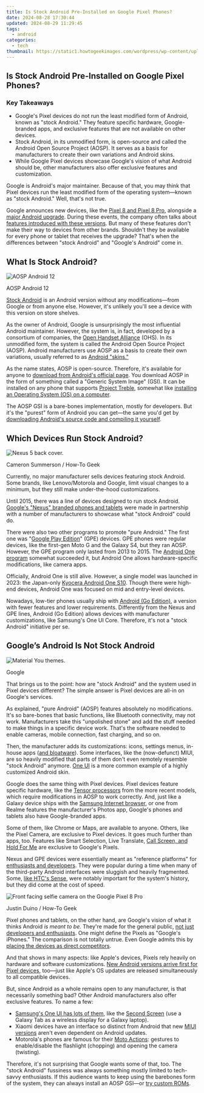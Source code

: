 ```yaml
---
title: Is Stock Android Pre-Installed on Google Pixel Phones?
date: 2024-08-28 17:30:44
updated: 2024-08-29 11:29:45
tags:
  - android
categories:
  - tech
thumbnail: https://static1.howtogeekimages.com/wordpress/wp-content/uploads/wm/2023/10/person-holding-up-the-google-pixel-8-and-google-pixel-8-pro-side-by-side.jpg
---
```


## Is Stock Android Pre-Installed on Google Pixel Phones?

### Key Takeaways

* Google's Pixel devices do not run the least modified form of Android, known as "stock Android." They feature specific hardware, Google-branded apps, and exclusive features that are not available on other devices.
* Stock Android, in its unmodified form, is open-source and called the Android Open Source Project (AOSP). It serves as a basis for manufacturers to create their own variations and Android skins.
* While Google Pixel devices showcase Google's vision of what Android should be, other manufacturers also offer exclusive features and customization.

 Google is Android's major maintainer. Because of that, you may think that Pixel devices run the least modified form of the operating system—known as "stock Android." Well, that's not true.

 Google announces new devices, like the [Pixel 8 and Pixel 8 Pro](https://tiktok-clips.techidaily.com/2024-approved-copying-safely-on-tiktok-a-2023-guide-to-rights-checks/), alongside a [major Android upgrade](https://android-unlock.techidaily.com/in-2024-top-10-password-cracking-tools-for-motorola-razr-40-by-drfone-android/). During these events, the company often talks about [features introduced with these versions](https://article-posts.techidaily.com/seamless-strategy-integrating-linktree-into-your-tiktok-bio/). But many of these features don't make their way to devices from other brands. Shouldn't they be available for every phone or tablet that receives the upgrade? That's when the differences between "stock Android" and "Google's Android" come in.

##  What Is Stock Android?

![AOSP Android 12](https://static1.howtogeekimages.com/wordpress/wp-content/uploads/2021/11/AOSP.png) 

AOSP Android 12

[Stock Android](https://driver-error.techidaily.com/remedy-for-ignored-logitech-unifying-hub-in-oses/) is an Android version without any modifications—from Google or from anyone else. However, it's unlikely you'll see a device with this version on store shelves.

 As the owner of Android, Google is unsurprisingly the most influential Android maintainer. However, the system is, in fact, developed by a consortium of companies, the [Open Handset Alliance](https://www.openhandsetalliance.com/) (OHS). In its unmodified form, the system is called the Android Open Source Project (AOSP). Android manufacturers use AOSP as a basis to create their own variations, usually referred to as [Android "skins."](https://android-location-track.techidaily.com/top-7-phone-number-locators-to-track-vivo-y200e-5g-location-drfone-by-drfone-virtual-android/) 

 As the name states, AOSP is open-source. Therefore, it's available for anyone to [download from Android's official page](https://developer.android.com/topic/generic-system-image/releases). You download AOSP in the form of something called a "Generic System Image" (GSI). It can be installed on any phone that supports [Project Treble](https://iphone-transfer.techidaily.com/in-2024-complete-tutorial-sending-photos-from-apple-iphone-15-plus-to-ipad-drfone-by-drfone-transfer-from-ios/), somewhat like [installing an Operating System (OS) on a computer](https://extra-resources.techidaily.com/your-journey-through-telegrams-web-functionality/).

 The AOSP GSI is a bare-bones implementation, mostly for developers. But it's the "purest" form of Android you can get—the same you'd get by [downloading Android's source code and compiling it yourself](https://source.android.com/docs/setup/create/gsi#building-gsis).

##  Which Devices Run Stock Android?

![Nexus 5 back cover.](https://static1.howtogeekimages.com/wordpress/wp-content/uploads/2018/04/IMG_3416.jpg) 

Cameron Summerson / How-To Geek

 Currently, no major manufacturer sells devices featuring stock Android. Some brands, like Lenovo/Motorola and Google, limit visual changes to a minimum, but they still make under-the-hood customizations.

 Until 2015, there was a line of devices designed to run stock Android. [Google's "Nexus" branded phones and tablets](https://tech-renaissance.techidaily.com/step-by-step-tutorial-pairing-and-using-a-chromecast-remote-for-flawless-media-control/) were made in partnership with a number of manufacturers to showcase what "stock Android" could do.

 There were also two other programs to promote "pure Android." The first one was "[Google Play Edition](https://techidaily.com/fixing-an-undetected-sd-card-quick-troubleshooting-steps/)" (GPE) devices. GPE phones were regular devices, like the first-gen Moto G and the Galaxy S4, but they ran AOSP. However, the GPE program only lasted from 2013 to 2015\. The [Android One program](https://vp-tips.techidaily.com/updated-the-ultimate-list-of-safe-toy-drones/) somewhat succeeded it, but Android One allows hardware-specific modifications, like camera apps.

 Officially, Android One is still alive. However, a single model was launched in 2023: the Japan-only [Kyocera Android One S10](https://www.kyocera.co.jp/prdct/telecom/consumer/lineup/s10/). Though there were high-end devices, Android One was focused on mid and entry-level devices.

 Nowadays, low-tier phones usually ship with [Android (Go Edition)](https://tech-recovery.techidaily.com/explore-the-samsung-galaxy-z-flip-6-unveiling-its-launch-day-costs-capabilities-and-latest-updates/), a version with fewer features and lower requirements. Differently from the Nexus and GPE lines, Android (Go Edition) allows devices with manufacturer customizations, like Samsung's One UI Core. Therefore, it's not a "stock Android" initiative per se.

##  Google’s Android Is Not Stock Android

![Material You themes.](https://static1.howtogeekimages.com/wordpress/wp-content/uploads/2021/06/Material-You-hero.png) 

Google

 That brings us to the point: how are "stock Android" and the system used in Pixel devices different? The simple answer is Pixel devices are all-in on Google's services.

 As explained, "pure Android" (AOSP) features absolutely no modifications. It's so bare-bones that basic functions, like Bluetooth connectivity, may not work. Manufacturers take this "unpolished stone" and add the stuff needed to make things in a specific device work. That's the software needed to enable cameras, mobile connection, fast charging, and so on.

 Then, the manufacturer adds its customizations: icons, settings menus, in-house apps ([and bloatware](https://extra-approaches.techidaily.com/2024-approved-musical-alchemy-transforming-previews-into-memories/)). Some interfaces, like the (now-defunct) MIUI, are so heavily modified that parts of them don't even remotely resemble "stock Android" anymore. [One UI](https://video-ai-editor.techidaily.com/updated-in-2024-beginners-guide-10-best-cartoon-makers-for-web-and-desktop/) is a more common example of a highly customized Android skin.

 Google does the same thing with Pixel devices. Pixel devices feature specific hardware, like the [Tensor processors](https://howto.techidaily.com/8-ultimate-fixes-for-google-play-your-xiaomi-redmi-k70-pro-isnt-compatible-drfone-by-drfone-fix-android-problems-fix-android-problems/) from the more recent models, which require modifications in AOSP to work correctly. And, just like a Galaxy device ships with the [Samsung Internet browser](https://on-screen-recording.techidaily.com/new-streamline-your-screen-captures-with-4-methods/), or one from Realme features the manufacturer's Photos app, Google's phones and tablets also have Google-branded apps.

 Some of them, like Chrome or Maps, are available to anyone. Others, like the Pixel Camera, are exclusive to Pixel devices. It goes much further than apps, too. Features like Smart Selection, Live Translate, [Call Screen, and Hold For Me](https://remote-screen-capture.techidaily.com/updated-redux-of-graphics-amd-radeon-update/) are exclusive to Google's Pixels.

 Nexus and GPE devices were essentially meant as "reference platforms" for [enthusiasts and developers](https://some-techniques.techidaily.com/ideal-mkv-player-apps-windows-pc-for-2024/). They were popular during a time when many of the third-party Android interfaces were sluggish and heavily fragmented. Some, [like HTC's Sense](https://driver-error.techidaily.com/solving-invalid-drivers-installation-issues-on-your-pc/), were notably important for the system's history, but they did come at the cost of speed.

![Front facing selfie camera on the Google Pixel 8 Pro](https://static1.howtogeekimages.com/wordpress/wp-content/uploads/wm/2023/10/53249989349_531796845c_o.jpg) 

Justin Duino / How-To Geek  

 Pixel phones and tablets, on the other hand, are Google's vision of what it thinks Android _is meant to be_. They're made for the general public, [not just developers and enthusiasts](https://video-capture.techidaily.com/step-by-step-techniques-for-high-quality-lenovo-captures-for-2024/). One might define the Pixels as "Google's iPhones." The comparison is not totally untrue. Even Google admits this by [placing the devices as direct competitors](https://fox-http.techidaily.com/updated-in-2024-essential-list-premier-free-video-player-choices-for-pctabletsmartphone-users/).

 And that shows in many aspects: like Apple's devices, Pixels rely heavily on hardware and software customizations. [New Android versions arrive first for Pixel devices](https://youtube-blog.techidaily.com/24-uniting-subscribers-through-shared-playlists/), too—just like Apple's OS updates are released simultaneously to all compatible devices.

 But, since Android as a whole remains open to any manufacturer, is that necessarily something bad? Other Android manufacturers also offer exclusive features. To name a few:

* [Samsung's One UI has lots of them](https://extra-guidance.techidaily.com/playback-issues-resolving-video-not-showing-sony-a6400-for-2024/), like the [Second Screen](https://shop-links.co/link/?exclusive=1&publisher_slug=itechdaily19598&url=https%3A%2F%2Fwww.samsung.com%2Fus%2Fsupport%2Fanswer%2FANS00088544%2F) (use a Galaxy Tab as a wireless display for a Galaxy laptop).
* Xiaomi devices have an interface so distinct from Android that new [MIUI versions](https://www.mi.com/global/miui/) aren't even dependent on Android updates.
* Motorola's phones are famous for their [Moto Actions](https://en-us.support.motorola.com/app/answers/detail/a%5Fid/142057/p/7901,7906,): gestures to enable/disable the flashlight (chopping) and opening the camera (twisting).

 Therefore, it's not surprising that Google wants some of that, too. The "stock Android" fussiness was always something mostly limited to tech-savvy enthusiasts. If this audience wants to keep using the barebones form of the system, they can always install an AOSP GSI—or [try custom ROMs](https://fake-location.techidaily.com/in-2024-3-ways-to-change-location-on-facebook-marketplace-for-apple-iphone-14-pro-drfone-by-drfone-virtual-ios/).

<ins class="adsbygoogle"
     style="display:block"
     data-ad-format="autorelaxed"
     data-ad-client="ca-pub-7571918770474297"
     data-ad-slot="1223367746"></ins>



<ins class="adsbygoogle"
     style="display:block"
     data-ad-client="ca-pub-7571918770474297"
     data-ad-slot="8358498916"
     data-ad-format="auto"
     data-full-width-responsive="true"></ins>
